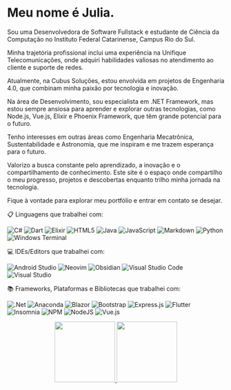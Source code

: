 # Meu nome é Julia. #

Sou uma Desenvolvedora de Software Fullstack e estudante de Ciência da Computação no Instituto Federal Catarinense, Campus Rio do Sul.

Minha trajetória profissional inclui uma experiência na Unifique Telecomunicações, onde adquiri habilidades valiosas no atendimento ao cliente e suporte de redes.

Atualmente, na Cubus Soluções, estou envolvida em projetos de Engenharia 4.0, que combinam minha paixão por tecnologia e inovação.

Na área de Desenvolvimento, sou especialista em .NET Framework, mas estou sempre ansiosa para aprender e explorar outras tecnologias, como Node.js, Vue.js, Elixir e Phoenix Framework, que têm grande potencial para o futuro.

Tenho interesses em outras áreas como Engenharia Mecatrônica, Sustentabilidade e Astronomia, que me inspiram e me trazem esperança para o futuro.

Valorizo a busca constante pelo aprendizado, a inovação e o compartilhamento de conhecimento. Este site é o espaço onde compartilho o meu progresso, projetos e descobertas enquanto trilho minha jornada na tecnologia.

Fique à vontade para explorar meu portfólio e entrar em contato se desejar.

📋 Linguagens que trabalhei com:

![C#](https://img.shields.io/badge/c%23-%23239120.svg?style=for-the-badge&logo=c-sharp&logoColor=white)
![Dart](https://img.shields.io/badge/dart-%230175C2.svg?style=for-the-badge&logo=dart&logoColor=white)
![Elixir](https://img.shields.io/badge/elixir-%234B275F.svg?style=for-the-badge&logo=elixir&logoColor=white)
![HTML5](https://img.shields.io/badge/html5-%23E34F26.svg?style=for-the-badge&logo=html5&logoColor=white)
![Java](https://img.shields.io/badge/java-%23ED8B00.svg?style=for-the-badge&logo=openjdk&logoColor=white)
![JavaScript](https://img.shields.io/badge/javascript-%23323330.svg?style=for-the-badge&logo=javascript&logoColor=%23F7DF1E)
![Markdown](https://img.shields.io/badge/markdown-%23000000.svg?style=for-the-badge&logo=markdown&logoColor=white)
![Python](https://img.shields.io/badge/python-3670A0?style=for-the-badge&logo=python&logoColor=ffdd54)
![Windows Terminal](https://img.shields.io/badge/Windows%20Terminal-%234D4D4D.svg?style=for-the-badge&logo=windows-terminal&logoColor=white)

💻 IDEs/Editors que trabalhei com:

![Android Studio](https://img.shields.io/badge/Android%20Studio-3DDC84.svg?style=for-the-badge&logo=android-studio&logoColor=white)
![Neovim](https://img.shields.io/badge/NeoVim-%2357A143.svg?&style=for-the-badge&logo=neovim&logoColor=white)
![Obsidian](https://img.shields.io/badge/Obsidian-%23483699.svg?style=for-the-badge&logo=obsidian&logoColor=white)
![Visual Studio Code](https://img.shields.io/badge/Visual%20Studio%20Code-0078d7.svg?style=for-the-badge&logo=visual-studio-code&logoColor=white)
![Visual Studio](https://img.shields.io/badge/Visual%20Studio-5C2D91.svg?style=for-the-badge&logo=visual-studio&logoColor=white)

📚 Frameworks, Plataformas e Bibliotecas que trabalhei com:

![.Net](https://img.shields.io/badge/.NET-5C2D91?style=for-the-badge&logo=.net&logoColor=white)
![Anaconda](https://img.shields.io/badge/Anaconda-%2344A833.svg?style=for-the-badge&logo=anaconda&logoColor=white)
![Blazor](https://img.shields.io/badge/blazor-%235C2D91.svg?style=for-the-badge&logo=blazor&logoColor=white)
![Bootstrap](https://img.shields.io/badge/bootstrap-%238511FA.svg?style=for-the-badge&logo=bootstrap&logoColor=white)
![Express.js](https://img.shields.io/badge/express.js-%23404d59.svg?style=for-the-badge&logo=express&logoColor=%2361DAFB)
![Flutter](https://img.shields.io/badge/Flutter-%2302569B.svg?style=for-the-badge&logo=Flutter&logoColor=white)
![Insomnia](https://img.shields.io/badge/Insomnia-black?style=for-the-badge&logo=insomnia&logoColor=5849BE)
![NPM](https://img.shields.io/badge/NPM-%23CB3837.svg?style=for-the-badge&logo=npm&logoColor=white)
![NodeJS](https://img.shields.io/badge/node.js-6DA55F?style=for-the-badge&logo=node.js&logoColor=white)
![Vue.js](https://img.shields.io/badge/vuejs-%2335495e.svg?style=for-the-badge&logo=vuedotjs&logoColor=%234FC08D)

<!-- stats -->
<div align="center">
  <a href="https://github.com/iamjuliadarosa">
    <img height="140em" src="https://github-readme-stats.vercel.app/api?username=iamjuliadarosa&layout=compact&theme=light"/>
  </a>
  <a href="https://github.com/iamjuliadarosa">
    <img height="140em" src="https://github-readme-stats.vercel.app/api/top-langs/?username=iamjuliadarosa&layout=compact&theme=light"/>
  </a>
</div>
